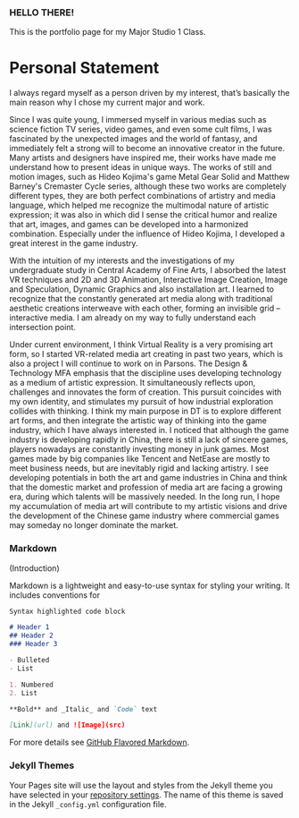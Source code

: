 ### HELLO THERE!

This is the portfolio page for my Major Studio 1 Class.

# Personal Statement

I always regard myself as a person driven by my interest, that’s basically the main reason why I chose my current major and work. 

Since I was quite young, I immersed myself in various medias such as science fiction TV series, video games, and even some cult films, I was fascinated by the unexpected images and the world of fantasy, and immediately felt a strong will to become an innovative creator in the future. Many artists and designers have inspired me, their works have made me understand how to present ideas in unique ways. The works of still and motion images, such as Hideo Kojima's game Metal Gear Solid and Matthew Barney's Cremaster Cycle series, although these two works are completely different types, they are both perfect combinations of artistry and media language, which helped me recognize the multimodal nature of artistic expression; it was also in which did I sense the critical humor and realize that art, images, and games can be developed into a harmonized combination. Especially under the influence of Hideo Kojima, I developed a great interest in the game industry.

With the intuition of my interests and the investigations of my undergraduate study in Central Academy of Fine Arts, I absorbed the latest VR techniques and 2D and 3D Animation, Interactive Image Creation, Image and Speculation, Dynamic Graphics and also installation art. I learned to recognize that the constantly generated art media along with traditional aesthetic creations interweave with each other, forming an invisible grid – interactive media. I am already on my way to fully understand each intersection point. 

Under current environment, I think Virtual Reality is a very promising art form, so I started VR-related media art creating in past two years, which is also a project I will continue to work on in Parsons. The Design & Technology MFA emphasis that the discipline uses developing technology as a medium of artistic expression. It simultaneously reflects upon, challenges and innovates the form of creation. This pursuit coincides with my own identity, and stimulates my pursuit of how industrial exploration collides with thinking. I think my main purpose in DT is to explore different art forms, and then integrate the artistic way of thinking into the game industry, which I have always interested in. I noticed that although the game industry is developing rapidly in China, there is still a lack of sincere games, players nowadays are constantly investing money in junk games. Most games made by big companies like Tencent and NetEase are mostly to meet business needs, but are inevitably rigid and lacking artistry. I see developing potentials in both the art and game industries in China and think that the domestic market and profession of media art are facing a growing era, during which talents will be massively needed. In the long run, I hope my accumulation of media art will contribute to my artistic visions and drive the development of the Chinese game industry where commercial games may someday no longer dominate the market.

### Markdown
(Introduction)

Markdown is a lightweight and easy-to-use syntax for styling your writing. It includes conventions for

```markdown
Syntax highlighted code block

# Header 1
## Header 2
### Header 3

- Bulleted
- List

1. Numbered
2. List

**Bold** and _Italic_ and `Code` text

[Link](url) and ![Image](src)
```

For more details see [GitHub Flavored Markdown](https://guides.github.com/features/mastering-markdown/).

### Jekyll Themes

Your Pages site will use the layout and styles from the Jekyll theme you have selected in your [repository settings](https://github.com/Xintong-TT/xintong.github.io/settings). The name of this theme is saved in the Jekyll `_config.yml` configuration file.


